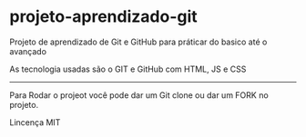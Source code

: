 # projeto-aprendizado-git

Projeto de aprendizado de Git e GitHub para práticar do basico até o avançado 

As tecnologia usadas são o GIT e GitHub com HTML, JS e CSS


------------------------------

Para Rodar o projeot você pode dar um Git clone ou dar um FORK no projeto.

Lincença MIT
